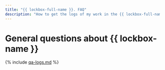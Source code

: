 ```yaml
---
title: "{{ lockbox-full-name }}. FAQ"
description: "How to get the logs of my work in the {{ lockbox-full-name }} service? Answers to this and other questions in this article."
---
```


# General questions about {{ lockbox-name }}

{% include [qa-logs.md](../../_includes/qa-logs.md) %}